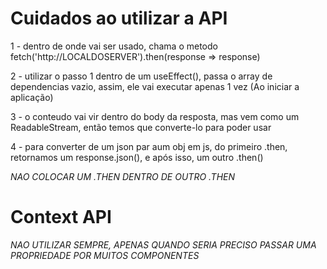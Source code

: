 # Cuidados ao utilizar a API

1 - dentro de onde vai ser usado, chama o metodo
fetch('http://LOCALDOSERVER').then(response => response)

2 - utilizar o passo 1 dentro de um useEffect(), passa o array de dependencias vazio, assim, ele vai executar apenas 1 vez (Ao iniciar a aplicação)

3 - o conteudo vai vir dentro do body da resposta, mas vem como um ReadableStream, então temos que converte-lo para poder usar

4 - para converter de um json par aum obj em js, do primeiro .then, retornamos um response.json(), e após isso, um outro .then()

*NAO COLOCAR UM .THEN DENTRO DE OUTRO .THEN*

# Context API

*NAO UTILIZAR SEMPRE, APENAS QUANDO SERIA PRECISO PASSAR UMA PROPRIEDADE POR MUITOS COMPONENTES*


